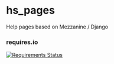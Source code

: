 # hs_pages

Help pages based on Mezzanine / Django

### requires.io

[![Requirements Status](https://requires.io/github/hydroshare/hs_pages/requirements.svg?branch=add-requirements-file)](https://requires.io/github/hydroshare/hs_pages/requirements/?branch=develop)

